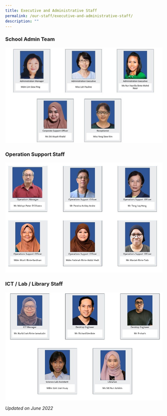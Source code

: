 ```yaml
---
title: Executive and Administrative Staff
permalink: /our-staff/executive-and-administrative-staff/
description: ""
---
```





### School Admin Team

![](/images/Staff%20By%20Departmentpptx.jpg)


### Operation Support Staff

![](/images/OSO%20Dept.jpeg)

### ICT / Lab / Library Staff

![](/images/ICT%20MRL%20Dept.jpeg)

_Updated on June 2022_